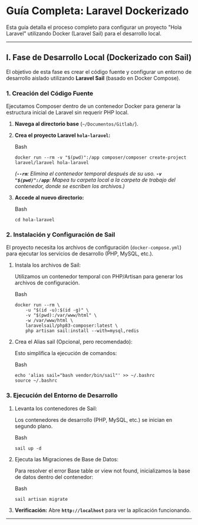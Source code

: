 # Guía Completa: Laravel Dockerizado 

Esta guía detalla el proceso completo para configurar un proyecto "Hola Laravel" utilizando Docker (Laravel Sail) para el desarrollo local.

---

## I. Fase de Desarrollo Local (Dockerizado con Sail)

El objetivo de esta fase es crear el código fuente y configurar un entorno de desarrollo aislado utilizando **Laravel Sail** (basado en Docker Compose).

### 1. Creación del Código Fuente

Ejecutamos Composer dentro de un contenedor Docker para generar la estructura inicial de Laravel sin requerir PHP local.

1. **Navega al directorio base** (`~/Documentos/Gitlab/`).
    
2. **Crea el proyecto Laravel `hola-laravel`:**
    
    Bash
    
    ```
    docker run --rm -v "$(pwd)":/app composer/composer create-project laravel/laravel hola-laravel
    ```
    
    _(**`--rm`**: Elimina el contenedor temporal después de su uso. **`-v "$(pwd)":/app`**: Mapea tu carpeta local a la carpeta de trabajo del contenedor, donde se escriben los archivos.)_
    
3. **Accede al nuevo directorio:**
    
    Bash
    
    ```
    cd hola-laravel
    ```
    

### 2. Instalación y Configuración de Sail

El proyecto necesita los archivos de configuración (`docker-compose.yml`) para ejecutar los servicios de desarrollo (PHP, MySQL, etc.).

1. Instala los archivos de Sail:
    
    Utilizamos un contenedor temporal con PHP/Artisan para generar los archivos de configuración.
    
    Bash
    
    ```
    docker run --rm \
        -u "$(id -u):$(id -g)" \
        -v "$(pwd):/var/www/html" \
        -w /var/www/html \
        laravelsail/php83-composer:latest \
        php artisan sail:install --with=mysql,redis
    ```
    
2. Crea el Alias sail (Opcional, pero recomendado):
    
    Esto simplifica la ejecución de comandos:
    
    Bash
    
    ```
    echo 'alias sail="bash vendor/bin/sail"' >> ~/.bashrc
    source ~/.bashrc
    ```
    

### 3. Ejecución del Entorno de Desarrollo

1. Levanta los contenedores de Sail:
    
    Los contenedores de desarrollo (PHP, MySQL, etc.) se inician en segundo plano.
    
    Bash
    
    ```
    sail up -d
    ```
    
2. Ejecuta las Migraciones de Base de Datos:
    
    Para resolver el error Base table or view not found, inicializamos la base de datos dentro del contenedor:
    
    Bash
    
    ```
    sail artisan migrate
    ```
    
3. **Verificación:** Abre **`http://localhost`** para ver la aplicación funcionando.
    

---
